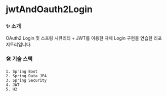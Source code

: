 # jwtAndOauth2Login

### ✨ 소개 
OAuth2 Login 및 스프링 시큐리티 + JWT를 이용한 자체 Login 구현을 연습한 리포지토리입니다.

### 🛠 기술 스택
 ```
1. Spring Boot
2. Spring Data JPA
3. Spring Security
4. JWT
5. H2
 ```

